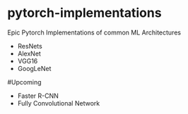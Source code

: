 # pytorch-implementations
Epic Pytorch Implementations of common ML Architectures
 - ResNets
 - AlexNet
 - VGG16
 - GoogLeNet

#Upcoming
- Faster R-CNN
- Fully Convolutional Network
